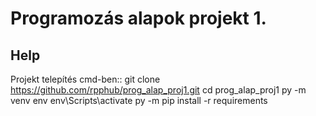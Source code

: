 # Programozás alapok projekt 1.
## Help
Projekt telepítés cmd-ben::
    git clone https://github.com/rpphub/prog_alap_proj1.git
    cd prog_alap_proj1
    py -m venv env
    env\Scripts\activate
    py -m pip install -r requirements
